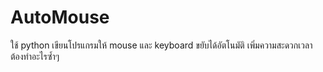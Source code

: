 # AutoMouse
ใช้ python เขียนโปรแกรมให้ mouse และ keyboard ขยับได้อัตโนมัติ เพิ่มความสะดวกเวลาต้องทำอะไรซ้ำๆ
